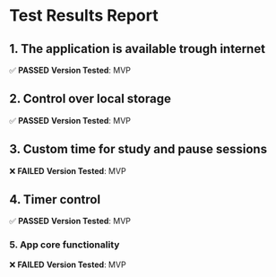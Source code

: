 # Test Results Report

## 1. The application is available trough internet

✅ **PASSED** **Version Tested**: MVP

## 2. Control over local storage

✅ **PASSED** **Version Tested**: MVP

## 3. Custom time for study and pause sessions

❌ **FAILED** **Version Tested**: MVP

## 4. Timer control

✅ **PASSED** **Version Tested**: MVP

### 5. App core functionality

❌ **FAILED** **Version Tested**: MVP

